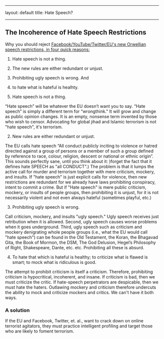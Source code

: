 
---
layout: default
title: Hate Speech?

--- 

## The Incoherence of Hate Speech Restrictions

Why you should reject [Facebook/YouTube/Twitter/EU's new Orwellian speech restrictions, in four quick reasons:](http://abcnews.go.com/topics/business/european-union.htm) 

1. Hate speech is not a thing. 
2. The new rules are either redundant or unjust. 
3. Prohibiting ugly speech is wrong. And 
4. to hate what is hateful is healhty. 


1. Hate speech is not a thing. 

“Hate speech” will be whatever the EU doesn’t want you to say.  “Hate speech” is simply a different term for “wrongthink." It will grow and change as public opinion changes. It is an empty, nonsense term invented by those who wish to censor.  Advocating for global jihad and Islamic terrorism is not "hate speech", it's terrorism. 

2. New rules are either redundant or unjust. 

The EU calls hate speech “All conduct publicly inciting to violence or hatred directed against a group of persons or a member of such a group defined by reference to race, colour, religion, descent or national or ethnic origin”. This sounds perfectly sane, until you think about it: )forget the fact that it defines hate SPEECH as "all CONDUCT".) The problem is that it lumps the active call for murder and terrorism together with mere criticism, mockery, and insults. If "hate speech" is just explicit calls for violence, then new restrictions are redundant for we already have laws prohibiting conspiracy, intent to commit a crime. But if "Hate speech" is mere public criticism, mockery, or insults of people groups, then prohibiting it is unjust, for it is not necessarily violent and not even always hateful (sometimes playful, etc.)

3. Prohibiting ugly speech is wrong.

Call criticism, mockery, and insults "ugly speech." Ugly speech receives just retribution when it is allowed. Second, ugly speech causes worse problems when it goes underground. Third, ugly speech such as criticism and mockery denigrating whole people groups (i.e., what the EU would call "hate speech") can be found in the Old Testament, the Koran, the Bhagavad Gita, the Book of Mormon, the DSM, The God Delusion, Hegel’s Philosophy of Right, Shakespeare, Dante, etc. etc. Prohibiting all these is absurd. 

4. To hate that which is hateful is healthy; to criticize what is flawed is smart; to mock what is ridiculous is good.  

The attempt to prohibit criticism is itself a criticism. Therefore, prohibiting criticism is hypocritical, incoherent, and insane. If criticism is bad, then we must criticize the critic. If hate-speech perpetrators are despicable, then we must hate the haters. Outlawing mockery and criticism therefore undercuts the ability to mock and criticize mockers and critics. We can't have it both ways. 


### A solution

If the EU and Facebook, Twitter, et. al., want to crack down on online terrorist agitators, they must practice intelligent profiling and target those who are likely to foment terrorism. 